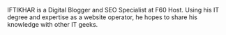 IFTIKHAR is a Digital Blogger and SEO Specialist at F60 Host. Using his IT degree and expertise as a website operator, he hopes to share his knowledge with other IT geeks.
